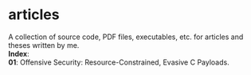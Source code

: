 # articles
A collection of source code, PDF files, executables, etc. for articles and theses written by me.\
**Index**:\
**01**: Offensive Security: Resource-Constrained, Evasive C Payloads.